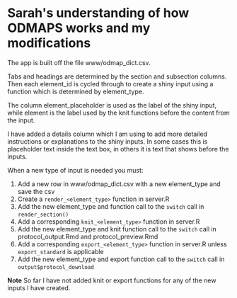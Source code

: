 # Sarah's understanding of how ODMAPS works and my modifications

The app is built off the file www/odmap_dict.csv. 

Tabs and headings are determined by the section and subsection columns. Then 
each element_id is cycled through to create a shiny input using a function which
is determined by element_type. 

The column element_placeholder is used as the label of the shiny input, while 
element is the label used by the knit functions before the content from the input. 

I have added a details column which I am using to add more detailed instructions
or explanations to the shiny inputs. In some cases this is placeholder text 
inside the text box, in others it is text that shows before the inputs.

When a new type of input is needed you must:

  1. Add a new row in www/odmap_dict.csv with a new element_type and save the csv
  1. Create a `render_<element_type>` function in server.R 
  1. Add the new element_type and function call to the `switch` call in `render_section()` 
  1. Add a corresponding `knit_<element_type>` function in server.R
  1. Add the new element_type and knit function call to the `switch` call in 
     protocol_output.Rmd and protocol_preview.Rmd
  1. Add a corresponding `export_<element_type>` function in server.R unless
     `export_standard` is applicable 
  1. Add the new element_type and export function call to the `switch` call in `output$protocol_download` 
     
     
**Note** So far I have not added knit or export functions for any of the new inputs I have created. 
  